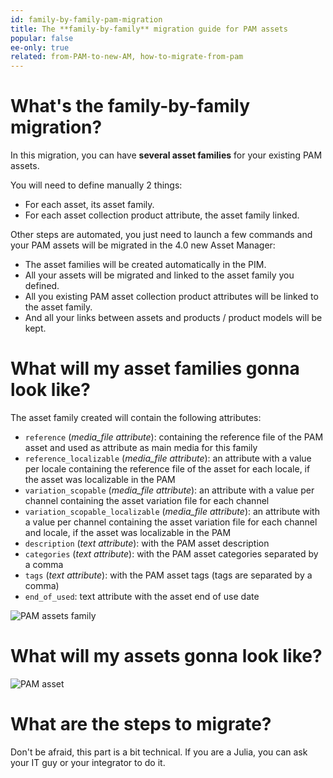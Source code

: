 ```yaml
---
id: family-by-family-pam-migration
title: The **family-by-family** migration guide for PAM assets
popular: false
ee-only: true
related: from-PAM-to-new-AM, how-to-migrate-from-pam
---
```


# What's the family-by-family migration?
In this migration, you can have **several asset families** for your existing PAM assets.

You will need to define manually 2 things:
- For each asset, its asset family.
- For each asset collection product attribute, the asset family linked.

Other steps are automated, you just need to launch a few commands and your PAM assets will be migrated in the 4.0 new Asset Manager:
- The asset families will be created automatically in the PIM.
- All your assets will be migrated and linked to the asset family you defined.
- All you existing PAM asset collection product attributes will be linked to the asset family.
- And all your links between assets and products / product models will be kept.

# What will my asset families gonna look like?
The asset family created will contain the following attributes:
- `reference` (*media_file attribute*): containing the reference file of the PAM asset and used as attribute as main media for this family
- `reference_localizable` (*media_file attribute*): an attribute with a value per locale containing the reference file of the asset for each locale, if the asset was localizable in the PAM
- `variation_scopable` (*media_file attribute*): an attribute with a value per channel containing the asset variation file for each channel
- `variation_scopable_localizable` (*media_file attribute*): an attribute with a value per channel containing the asset variation file for each channel and locale, if the asset was localizable in the PAM
- `description` (*text attribute*):  with the PAM asset description
- `categories` (*text attribute*): with the PAM asset categories separated by a comma
- `tags` (*text attribute*): with the PAM asset tags (tags are separated by a comma)
- `end_of_used`: text attribute with the asset end of use date

![PAM assets family](pam-assets-family.png)

# What will my assets gonna look like?

![PAM asset](pam-asset.png)

# What are the steps to migrate?
Don't be afraid, this part is a bit technical. If you are a Julia, you can ask your IT guy or your integrator to do it.

<!-- TOREVIEW

## _Step 1_ | Export the PAM assets
First, we need to export your PAM assets with all their data (properties, reference and variation files) in CSV files.
To do so, in the PIM:
1. Run `export-pam-assets`
2. Put the CSV files in `tmp` folder.

## _Step 2_ | Split the PAM assets family by family
Then, as you want to create several asset families for your assets, you need to split the asset files family by family.

## _Step 3_ | Create the API credentials
Then, the API will be used to create the asset family and your assets in the new Asset Manager.
To create the API credentials in the PIM :
1. Run `create-api-credentials`
2. And store the API credentials

## _Step 4_ | Import the PAM assets
To import the PAM assets for each asset family, you can use our dedicated tool CSVToAsset with the CSV files for this asset family and the API credentials.
In the CSVToAsset tool, for each asset family:
1. Run `make migration` with the chosen asset family code for your family in the new Asset Manager
2. Run `create asset family`
3. Run `merge 2 CSV files in 1`
4. Run `import assets into the PIM through API`

## _Step 5_ | Migrate the PAM asset collection product attributes
The PAM asset collection product attributes will be linked to one of the family created.
In the PIM, for each PAM asset collection product attribute to migrate:
- Run `migrate-pam-attributes` command with the chosen asset family code and the existing attribute code

## _Step 6_ | Check and test the migration
Yeah, well done, your assets are successfully migrated to the new Asset Manager. But we strongly recommend you to make some checks and tests to verify that everything is ok and discover more our new Asset Manager.

To view all your assets:
1. Go to the `Assets` menu
1. Your asset family will be selected by default and all your assets will automatically appear in the grid
1. You can search for an asset or display an asset by clicking on it
If you want to go further, please read this article [Create and display assets](create-and-display-assets.html).

To view how are structured your asset families:
1. Go the `Assets` menu`
1. Choose an asset family on the left
1. Click on the button `Edit family` at the top right of the grid
1. View the family attributes in `Attributes` tab, you can translate the attributes labels for each locale
1. View the family properties in `Properties` tab, you can translate the family labels for each locale

If you want to go further, please read this article [Manage asset families](manage-asset-families.html)

To view the assets linked to a product:
1. Click on a product on the product grid
1. Click on the `Assets` tab, all the assets linked to this product will be displayed
If you want to go further, please read this article [Work with asset in an asset collection atribute](work-with-assets-in-an-asset-collection-attribute-ee-only.html).

## _Step 6_ | Set transformations (optional)
In the new Asset Manager, transformations are no more mandatory. So if you used before fake transformations (100% or 99%), you don't need anymore to set transformations.

If you were using some real transformations in the PAM, the variations of the assets are migrated during the step 3 but the transformations settings are not migrated.

So you need to set transformations rules in the new Asset Manager.
The transformations are no more defined by channels, there are defined by asst family and you can define until 10 transformations per asset family.
The format is bit different but don't worry, hereafter an example before / after.

To know more about our powerful transformations, please read this article [About the asset transformations](assets-transformation.html). -->
